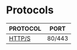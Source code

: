 # Protocols

| **PROTOCOL** | **PORT** |
| ------------ | -------- |
| [HTTP/S](http-s/index.md)| 80/443 |


